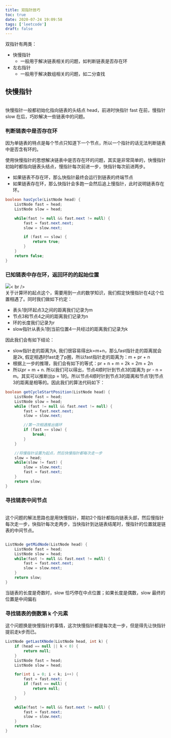 ```yaml
---
title: 双指针技巧
toc: true
date: 2020-07-24 19:09:58
tags: ['leetcode']
draft: false
---
```


双指针有两类：

- 快慢指针
   - 一般用于解决链表相关的问题，如判断链表是否存在环
- 左右指针
   - 一般用于解决数组相关的问题，如二分查找



<a name="tkC2y"></a>
## 快慢指针

<br />快慢指针一般都初始化指向链表的头结点 head，前进时快指针 fast 在前，慢指针 slow 在后，巧妙解决一些链表中的问题。<br />

<a name="zfAdG"></a>
### 判断链表中是否存在环
因为单链表的特点是每个节点只知道下一个节点，所以一个指针的话无法判断链表中是否含有环的。

使用快慢指针的思想解决链表中是否存在环的问题，其实是非常简单的，快慢指针初始时都指向链表头结点，慢指针每次前进一步，快指针每次前进两步。

- 如果链表不存在环，那么快指针最终会运行到链表的终端节点
- 如果链表存在环，那么快指针会多跑一会然后追上慢指针，此时说明链表存在环。



```java
boolean hasCycle(ListNode head) {
    ListNode fast = head;
    ListNode slow = head;

    while(fast != null && fast.next != null) {
        fast = fast.next.next;
        slow = slow.next;

        if (fast == slow) {
            return true;
        }
    }
    return false;
} 
```
<a name="aWt9J"></a>
### 已知链表中存在环，返回环的的起始位置
![](http://wenchao.ren/img/2020/11/20200724191310.png)<
br />
<br />关于计算环的起点这个，需要用到一点的数学知识，我们假定快慢指针在4这个位置相遇了。同时我们做如下约定：

- 表头1到环起点3之间的距离我们记录为m
- 节点3和节点4之间的距离我们记录为n
- 环的长度我们记录为r
- slow指针从表头1到当前位置4一共经过的距离我们记录为k

因此我们会有如下结论：

- slow指针走的距离为k, 我们很容易得出k=m+n，那么fast指针走的距离就会是2k, 假定相遇时fast走了p圈，所以fast指针走的距离为：m + pr + n
- 根据上一步的推理，我们会有如下的等式：pr + n + m = 2k = 2m + 2n
- 所以pr = m + n. 所以我们可以得出，节点4顺时针到节点3的距离为 pr - n = m。其实可以推断出p = 1的。所以节点4顺时针到节点3的距离和节点1到节点3的距离是相等的。因此我们的算法代码如下：



```java
boolean getCycleStartPosition(ListNode head) {
    ListNode fast = head;
    ListNode slow = head;
    while (fast != null && fast.next != null) {
        fast = fast.next.next;
        slow = slow.next;

        //第一次相遇推出循环
        if (fast == slow) {
            break;
        }
    }

    //将慢指针设置为起点，然后快慢指针都每次走一步
    slow = head;
    while(slow != fast) {
        slow = slow.next;
        fast = fast.next;
    }
    return slow;
}
```
<a name="E5PWS"></a>
### 寻找链表中间节点

<br />这个问题的解法思路也是用快慢指针，期初2个指针都指向链表头部，然后慢指针每次走一步，快指针每次走两步，当快指针到达链表结尾时，慢指针的位置就是链表的中间节点。<br />

```java

ListNode getMidNode(ListNode head) {
    ListNode fast = head;
    ListNode slow = head;
    while(fast != null && fast.next != null) {
        fast = fast.next.next;
        slow = slow.next;
    }
    return slow;
}
```
当链表的长度是奇数时，slow 恰巧停在中点位置；如果长度是偶数，slow 最终的位置是中间偏右
<a name="IfJBX"></a>
### 寻找链表的倒数第 k 个元素


这个问题换是快慢指针的事情，这次快慢指针都是每次走一步，但是得先让快指针提前走k步而已。
```java
ListNode getLastKNode(ListNode head, int k) {
    if (head == null || k < 0) {
        return null;
    }
    ListNode fast = head;
    ListNode slow = head;

    for(int i = 0; i < k; i++) {
        fast = fast.next;
        if (fast == null) {
            return null;
        }
    }

    while(fast != null && fast.next != null) {
        fast = fast.next;
        slow = slow.next;
    }
    return slow;
}
```



